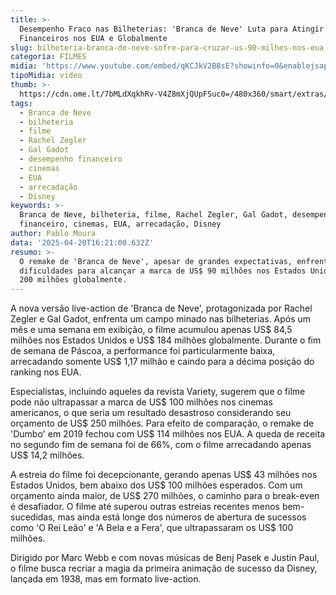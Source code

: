 ```yaml
---
title: >-
  Desempenho Fraco nas Bilheterias: 'Branca de Neve' Luta para Atingir Marcos
  Financeiros nos EUA e Globalmente
slug: bilheteria-branca-de-neve-sofre-para-cruzar-us-90-milhes-nos-eua
categoria: FILMES
midia: 'https://www.youtube.com/embed/qKCJkV2B8sE?showinfo=0&enablejsapi=1'
tipoMidia: video
thumb: >-
  https://cdn.ome.lt/7bMLdXqkhRv-V4Z8mXjQUpFSuc0=/480x360/smart/extras/conteudos/01_9K1Fyb1.jpg
tags:
  - Branca de Neve
  - bilheteria
  - filme
  - Rachel Zegler
  - Gal Gadot
  - desempenho financeiro
  - cinemas
  - EUA
  - arrecadação
  - Disney
keywords: >-
  Branca de Neve, bilheteria, filme, Rachel Zegler, Gal Gadot, desempenho
  financeiro, cinemas, EUA, arrecadação, Disney
author: Pablo Moura
data: '2025-04-20T16:21:08.632Z'
resumo: >-
  O remake de 'Branca de Neve', apesar de grandes expectativas, enfrenta
  dificuldades para alcançar a marca de US$ 90 milhões nos Estados Unidos e US$
  200 milhões globalmente.
---
```


A nova versão live-action de 'Branca de Neve', protagonizada por Rachel Zegler e Gal Gadot, enfrenta um campo minado nas bilheterias. Após um mês e uma semana em exibição, o filme acumulou apenas US$ 84,5 milhões nos Estados Unidos e US$ 184 milhões globalmente. Durante o fim de semana de Páscoa, a performance foi particularmente baixa, arrecadando somente US$ 1,17 milhão e caindo para a décima posição do ranking nos EUA.

Especialistas, incluindo aqueles da revista Variety, sugerem que o filme pode não ultrapassar a marca de US$ 100 milhões nos cinemas americanos, o que seria um resultado desastroso considerando seu orçamento de US$ 250 milhões. Para efeito de comparação, o remake de 'Dumbo' em 2019 fechou com US$ 114 milhões nos EUA. A queda de receita no segundo fim de semana foi de 66%, com o filme arrecadando apenas US$ 14,2 milhões.

A estreia do filme foi decepcionante, gerando apenas US$ 43 milhões nos Estados Unidos, bem abaixo dos US$ 100 milhões esperados. Com um orçamento ainda maior, de US$ 270 milhões, o caminho para o break-even é desafiador. O filme até superou outras estreias recentes menos bem-sucedidas, mas ainda está longe dos números de abertura de sucessos como 'O Rei Leão' e 'A Bela e a Fera', que ultrapassaram os US$ 100 milhões.

Dirigido por Marc Webb e com novas músicas de Benj Pasek e Justin Paul, o filme busca recriar a magia da primeira animação de sucesso da Disney, lançada em 1938, mas em formato live-action.

